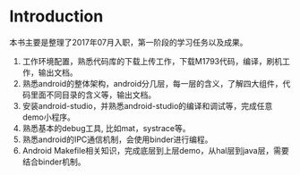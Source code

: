 # Introduction
本书主要是整理了2017年07月入职，第一阶段的学习任务以及成果。
<br>
1. 工作环境配置，熟悉代码库的下载上传工作，下载M1793代码，编译，刷机工作，输出文档。
2. 熟悉android的整体架构，android分几层，每一层的含义，了解四大组件，代码里面不同目录的含义等，输出文档。
3. 安装android-studio，并熟悉android-studio的编译和调试等，完成任意demo小程序。
4. 熟悉基本的debug工具, 比如mat，systrace等。
5. 熟悉android的IPC通信机制，会使用binder进行编程。
6. Android Makefile相关知识，完成底层到上层demo，从hal层到java层，需要结合binder机制。
